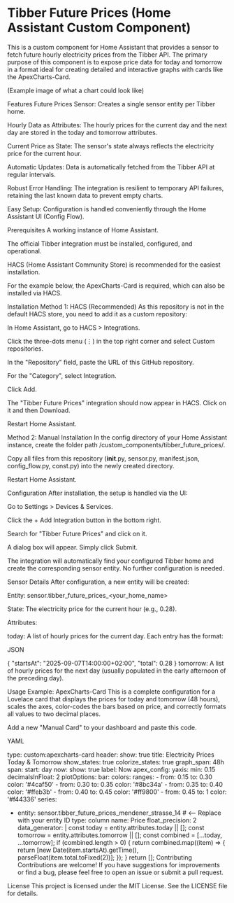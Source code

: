 # Tibber Future Prices (Home Assistant Custom Component)
This is a custom component for Home Assistant that provides a sensor to fetch future hourly electricity prices from the Tibber API. The primary purpose of this component is to expose price data for today and tomorrow in a format ideal for creating detailed and interactive graphs with cards like the ApexCharts-Card.

(Example image of what a chart could look like)

Features
Future Prices Sensor: Creates a single sensor entity per Tibber home.

Hourly Data as Attributes: The hourly prices for the current day and the next day are stored in the today and tomorrow attributes.

Current Price as State: The sensor's state always reflects the electricity price for the current hour.

Automatic Updates: Data is automatically fetched from the Tibber API at regular intervals.

Robust Error Handling: The integration is resilient to temporary API failures, retaining the last known data to prevent empty charts.

Easy Setup: Configuration is handled conveniently through the Home Assistant UI (Config Flow).

Prerequisites
A working instance of Home Assistant.

The official Tibber integration must be installed, configured, and operational.

HACS (Home Assistant Community Store) is recommended for the easiest installation.

For the example below, the ApexCharts-Card is required, which can also be installed via HACS.

Installation
Method 1: HACS (Recommended)
As this repository is not in the default HACS store, you need to add it as a custom repository:

In Home Assistant, go to HACS > Integrations.

Click the three-dots menu (⋮) in the top right corner and select Custom repositories.

In the "Repository" field, paste the URL of this GitHub repository.

For the "Category", select Integration.

Click Add.

The "Tibber Future Prices" integration should now appear in HACS. Click on it and then Download.

Restart Home Assistant.

Method 2: Manual Installation
In the config directory of your Home Assistant instance, create the folder path /custom_components/tibber_future_prices/.

Copy all files from this repository (__init__.py, sensor.py, manifest.json, config_flow.py, const.py) into the newly created directory.

Restart Home Assistant.

Configuration
After installation, the setup is handled via the UI:

Go to Settings > Devices & Services.

Click the + Add Integration button in the bottom right.

Search for "Tibber Future Prices" and click on it.

A dialog box will appear. Simply click Submit.

The integration will automatically find your configured Tibber home and create the corresponding sensor entity. No further configuration is needed.

Sensor Details
After configuration, a new entity will be created:

Entity: sensor.tibber_future_prices_<your_home_name>

State: The electricity price for the current hour (e.g., 0.28).

Attributes:

today: A list of hourly prices for the current day. Each entry has the format:

JSON

{ "startsAt": "2025-09-07T14:00:00+02:00", "total": 0.28 }
tomorrow: A list of hourly prices for the next day (usually populated in the early afternoon of the preceding day).

Usage Example: ApexCharts-Card
This is a complete configuration for a Lovelace card that displays the prices for today and tomorrow (48 hours), scales the axes, color-codes the bars based on price, and correctly formats all values to two decimal places.

Add a new "Manual Card" to your dashboard and paste this code.

YAML

type: custom:apexcharts-card
header:
  show: true
  title: Electricity Prices Today & Tomorrow
  show_states: true
  colorize_states: true
graph_span: 48h
span:
  start: day
now:
  show: true
  label: Now
apex_config:
  yaxis:
    min: 0.15
    decimalsInFloat: 2
  plotOptions:
    bar:
      colors:
        ranges:
          - from: 0.15
            to: 0.30
            color: '#4caf50'
          - from: 0.30
            to: 0.35
            color: '#8bc34a'
          - from: 0.35
            to: 0.40
            color: '#ffeb3b'
          - from: 0.40
            to: 0.45
            color: '#ff9800'
          - from: 0.45
            to: 1
            color: '#f44336'
series:
  - entity: sensor.tibber_future_prices_mendener_strasse_14 # <-- Replace with your entity ID
    type: column
    name: Price
    float_precision: 2
    data_generator: |
      const today = entity.attributes.today || [];
      const tomorrow = entity.attributes.tomorrow || [];
      const combined = [...today, ...tomorrow];
      if (combined.length > 0) {
        return combined.map((item) => {
          return [new Date(item.startsAt).getTime(), parseFloat(item.total.toFixed(2))];
        });
      }
      return [];
Contributing
Contributions are welcome! If you have suggestions for improvements or find a bug, please feel free to open an issue or submit a pull request.

License
This project is licensed under the MIT License. See the LICENSE file for details.
